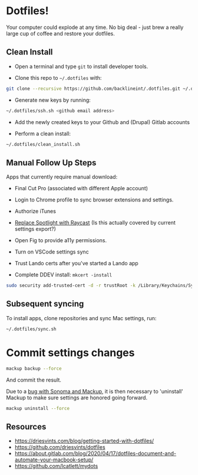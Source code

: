 # Dotfiles!

Your computer could explode at any time. No big deal - just brew a really large cup of coffee and restore your dotfiles.

## Clean Install

- Open a terminal and type `git` to install developer tools.

- Clone this repo to `~/.dotfiles` with:

```zsh
git clone --recursive https://github.com/backlineint/.dotfiles.git ~/.dotfiles
```

- Generate new keys by running:

```zsh
~/.dotfiles/ssh.sh <github email address>
```

- Add the newly created keys to your Github and (Drupal) Gitlab accounts

- Perform a clean install:

```zsh
~/.dotfiles/clean_install.sh
```

## Manual Follow Up Steps

Apps that currently require manual download:

- Final Cut Pro (associated with different Apple account)

- Login to Chrome profile to sync browser extensions and settings.
- Authorize iTunes
- [Replace Spotlight with Raycast](https://manual.raycast.com/hotkey) (Is this actually covered by current settings export?)
- Open Fig to provide a11y permissions.
- Turn on VSCode settings sync
- Trust Lando certs after you've started a Lando app

- Complete DDEV install:
  `mkcert -install`

```zsh
sudo security add-trusted-cert -d -r trustRoot -k /Library/Keychains/System.keychain ~/.lando/certs/lndo.site.pem
```

## Subsequent syncing

To install apps, clone repositories and sync Mac settings, run:

```zsh
~/.dotfiles/sync.sh
```

# Commit settings changes

```zsh
mackup backup --force
```

And commit the result.

Due to a [bug with Sonoma and Mackup](https://github.com/lra/mackup/issues/1924), it is then necessary to 'uninstall' Mackup to make sure settings are honored going forward.

```zsh
mackup uninstall --force
```

## Resources

- https://driesvints.com/blog/getting-started-with-dotfiles/
- https://github.com/driesvints/dotfiles
- https://about.gitlab.com/blog/2020/04/17/dotfiles-document-and-automate-your-macbook-setup/
- https://github.com/lcatlett/mydots
